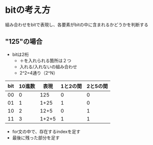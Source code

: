 # bitの考え方
組み合わせをbitで表現し、各要素がbitの中に含まれるかどうかを判断する

## "125"の場合

- bitは2桁
  - ＋を入れられる箇所は２つ
  - 入れる/入れないの組み合わせ
  - 2^2=4通り（2^N）


|bit|10進数|表現|1と2の間|2と5の間|
|---|------|----|--------|--------|
|00|0|125|0|0|
|01|1|1+25|1|0|
|10|2|12+5|0|1|
|11|3|1+2+5|1|1|


- for文の中で、存在するindexを足す
- 最後に残った部分を足す
